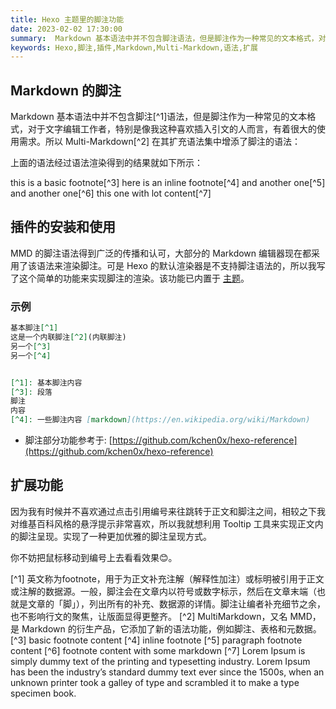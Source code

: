 ```yaml
---
title: Hexo 主题里的脚注功能
date: 2023-02-02 17:30:00
summary:  Markdown 基本语法中并不包含脚注语法，但是脚注作为一种常见的文本格式，对于文字编辑工作者，特别是像我这种喜欢插入引文的人而言，有着很大的使用需求。所以 Multi-Markdown 在其扩充语法集中增添了脚注的语法：
keywords: Hexo,脚注,插件,Markdown,Multi-Markdown,语法,扩展
---
```


## Markdown 的脚注
Markdown 基本语法中并不包含脚注[^1]语法，但是脚注作为一种常见的文本格式，对于文字编辑工作者，特别是像我这种喜欢插入引文的人而言，有着很大的使用需求。所以 Multi-Markdown[^2] 在其扩充语法集中增添了脚注的语法：

上面的语法经过语法渲染得到的结果就如下所示：

this is a basic footnote[^3]
here is an inline footnote[^4]
and another one[^5]
and another one[^6]
this one with lot content[^7]

## 插件的安装和使用
MMD 的脚注语法得到广泛的传播和认可，大部分的 Markdown 编辑器现在都采用了该语法来渲染脚注。可是 Hexo 的默认渲染器是不支持脚注语法的，所以我写了这个简单的功能来实现脚注的渲染。该功能已内置于 [主题](https://github.com/f-dong/hexo-theme-minimalism)。

### 示例

```markdown
基本脚注[^1]
这是一个内联脚注[^2](内联脚注)
另一个[^3]
另一个[^4]


[^1]: 基本脚注内容
[^3]: 段落
脚注
内容
[^4]: 一些脚注内容 [markdown](https://en.wikipedia.org/wiki/Markdown)
```

- 脚注部分功能参考于: [https://github.com/kchen0x/hexo-reference](https://github.com/kchen0x/hexo-reference)

## 扩展功能
因为我有时候并不喜欢通过点击引用编号来往跳转于正文和脚注之间，相较之下我对维基百科风格的悬浮提示非常喜欢，所以我就想利用 Tooltip 工具来实现正文内的脚注呈现。实现了一种更加优雅的脚注呈现方式。

你不妨把鼠标移动到编号上去看看效果😊。

[^1] 英文称为footnote，用于为正文补充注解（解释性加注）或标明被引用于正文或注解的数据源。一般，脚注会在文章内以符号或数字标示，然后在文章末端（也就是文章的「脚」），列出所有的补充、数据源的详情。脚注让编者补充细节之余，也不影响行文的聚焦，让版面显得更整齐。
[^2] MultiMarkdown，又名 MMD，是 Markdown 的衍生产品，它添加了新的语法功能，例如脚注、表格和元数据。
[^3] basic footnote content
[^4] inline footnote
[^5] paragraph
footnote
content
[^6] footnote content with some markdown
[^7] Lorem Ipsum is simply dummy text of the printing and typesetting industry. Lorem Ipsum has been the industry’s standard dummy text ever since the 1500s, when an unknown printer took a galley of type and scrambled it to make a type specimen book.